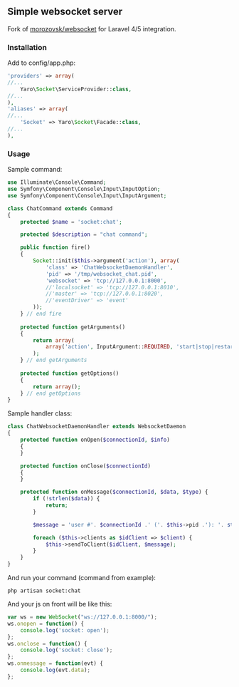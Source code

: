 ## Simple websocket server

Fork of [morozovsk/websocket](https://github.com/morozovsk/websocket) for Laravel 4/5 integration.

### Installation
Add to config/app.php:
```php
'providers' => array(
//...
    Yaro\Socket\ServiceProvider::class,
//...
),
'aliases' => array(
//...
    'Socket' => Yaro\Socket\Facade::class,
//...
),
```

### Usage
Sample command:

```php
use Illuminate\Console\Command;
use Symfony\Component\Console\Input\InputOption;
use Symfony\Component\Console\Input\InputArgument;

class ChatCommand extends Command 
{
    protected $name = 'socket:chat';

    protected $description = "chat command";

    public function fire()
    {
        Socket::init($this->argument('action'), array(
            'class' => 'ChatWebsocketDaemonHandler',
            'pid' => '/tmp/websocket_chat.pid',
            'websocket' => 'tcp://127.0.0.1:8000',
            //'localsocket' => 'tcp://127.0.0.1:8010',
            //'master' => 'tcp://127.0.0.1:8020',
            //'eventDriver' => 'event'
        ));
    } // end fire
    
    protected function getArguments()
    {
        return array(
            array('action', InputArgument::REQUIRED, 'start|stop|restart'),
        );
    } // end getArguments
    
    protected function getOptions()
    {
        return array();
    } // end getOptions
}
```


Sample handler class:
```php
class ChatWebsocketDaemonHandler extends WebsocketDaemon
{
    protected function onOpen($connectionId, $info) 
    {
    }

    protected function onClose($connectionId) 
    {
    }

    protected function onMessage($connectionId, $data, $type) {
        if (!strlen($data)) {
            return;
        }

        $message = 'user #'. $connectionId .' ('. $this->pid .'): '. strip_tags($data);

        foreach ($this->clients as $idClient => $client) {
            $this->sendToClient($idClient, $message);
        }
    }
}
```


And run your command (command from example):
```shell
php artisan socket:chat
```


And your js on front will be like this:
```javascript
var ws = new WebSocket("ws://127.0.0.1:8000/");
ws.onopen = function() { 
    console.log('socket: open');
};
ws.onclose = function() { 
    console.log('socket: close');
};
ws.onmessage = function(evt) { 
    console.log(evt.data);
};
```
